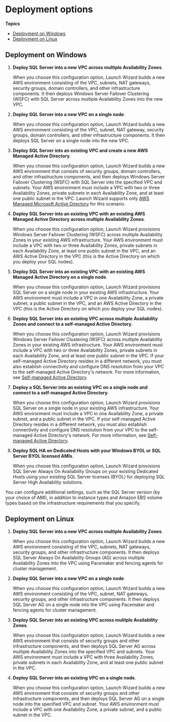 # Deployment options<a name="launch-wizard-deployment-options"></a>

**Topics**
+ [Deployment on Windows](#launch-wizard-deployment-options-windows)
+ [Deployment on Linux](#launch-wizard-deployment-options-linux)

## Deployment on Windows<a name="launch-wizard-deployment-options-windows"></a>

1. **Deploy SQL Server into a new VPC across multiple Availability Zones**\. 

   When you choose this configuration option, Launch Wizard builds a new AWS environment consisting of the VPC, subnets, NAT gateways, security groups, domain controllers, and other infrastructure components\. It then deploys Windows Server Failover Clustering \(WSFC\) with SQL Server across multiple Availability Zones into the new VPC\.

1. **Deploy SQL Server into a new VPC on a single node**\.

   When you choose this configuration option, Launch Wizard builds a new AWS environment consisting of the VPC, subnet, NAT gateway, security groups, domain controllers, and other infrastructure components\. It then deploys SQL Server on a single node into the new VPC\.

1. **Deploy SQL Server into an existing VPC and create a new AWS Managed Active Directory**\. 

   When you choose this configuration option, Launch Wizard builds a new AWS environment that consists of security groups, domain controllers, and other infrastructure components, and then deploys Windows Server Failover Clustering \(WSFC\) with SQL Server into the specified VPC and subnets\. Your AWS environment must include a VPC with two or three Availability Zones, private subnets in each Availability Zone, and at least one public subnet in the VPC\. Launch Wizard supports only [AWS Managed Microsoft Active Directory](https://docs.aws.amazon.com/directoryservice/latest/admin-guide/directory_microsoft_ad.html) for this scenario\.

1. **Deploy SQL Server into an existing VPC with an existing AWS Managed Active Directory across multiple Availability Zones**\. 

   When you choose this configuration option, Launch Wizard provisions Windows Server Failover Clustering \(WSFC\) across multiple Availability Zones in your existing AWS infrastructure\. Your AWS environment must include a VPC with two or three Availability Zones, private subnets in each Availability Zone, at least one public subnet in the VPC, and an AWS Active Directory in the VPC \(this is the Active Directory on which you deploy your SQL nodes\)\. 

1. **Deploy SQL Server into an existing VPC with an existing AWS Managed Active Directory on a single node**\. 

   When you choose this configuration option, Launch Wizard provisions SQL Server on a single node in your existing AWS infrastructure\. Your AWS environment must include a VPC in one Availability Zone, a private subnet, a public subnet in the VPC, and an AWS Active Directory in the VPC \(this is the Active Directory on which you deploy your SQL nodes\)\. 

1. **Deploy SQL Server into an existing VPC across multiple Availability Zones and connect to a self\-managed Active Directory**\. 

   When you choose this configuration option, Launch Wizard provisions Windows Server Failover Clustering \(WSFC\) across multiple Availability Zones in your existing AWS infrastructure\. Your AWS environment must include a VPC with two or three Availability Zones, private subnets in each Availability Zone, and at least one public subnet in the VPC\. If your self\-managed Active Directory resides in a different network, you must also establish connectivity and configure DNS resolution from your VPC to the self\-managed Active Directory's network\. For more information, see [Self\-managed Active Directory](launch-wizard-setting-up.md#launch-wizard-ad-onprem)\. 

1. **Deploy a SQL Server into an existing VPC on a single node and connect to a self\-managed Active Directory**\. 

   When you choose this configuration option, Launch Wizard provisions SQL Server on a single node in your existing AWS infrastructure\. Your AWS environment must include a VPC in one Availability Zone, a private subnet, and a public subnet in the VPC\. If your self\-managed Active Directory resides in a different network, you must also establish connectivity and configure DNS resolution from your VPC to the self\-managed Active Directory's network\. For more information, see [Self\-managed Active Directory](launch-wizard-setting-up.md#launch-wizard-ad-onprem)\. 

1. **Deploy SQL HA on Dedicated Hosts with your Windows BYOL or SQL Server BYOL licensed AMIs**\. 

   When you choose this configuration option, Launch Wizard provisions SQL Server Always On Availability Groups on your existing Dedicated Hosts using your existing SQL Server licenses \(BYOL\) for deploying SQL Server High Availability solutions\.

You can configure additional settings, such as the SQL Server version \(by your choice of AMI\), in addition to instance types and Amazon EBS volume types based on the infrastructure requirements that you specify\.

## Deployment on Linux<a name="launch-wizard-deployment-options-linux"></a>

1. **Deploy SQL Server into a new VPC across multiple Availability Zones**\. 

   When you choose this configuration option, Launch Wizard builds a new AWS environment consisting of the VPC, subnets, NAT gateways, security groups, and other infrastructure components\. It then deploys SQL Server Always On Availability Groups \(AG\) across multiple Availability Zones into the VPC using Pacemaker and fencing agents for cluster management\.

1. **Deploy SQL Server into a new VPC on a single node**\. 

   When you choose this configuration option, Launch Wizard builds a new AWS environment consisting of the VPC, subnet, NAT gateways, security groups, and other infrastructure components\. It then deploys SQL Server AG on a single node into the VPC using Pacemaker and fencing agents for cluster management\.

1. **Deploy SQL Server into an existing VPC across mulitple Availability Zones**\. 

   When you choose this configuration option, Launch Wizard builds a new AWS environment that consists of security groups and other infrastructure components, and then deploys SQL Server AG across multiple Availability Zones into the specified VPC and subnets\. Your AWS environment must include a VPC with three Availability Zones, private subnets in each Availability Zone, and at least one public subnet in the VPC\. 

1. **Deploy SQL Server into an existing VPC on a single node**\. 

   When you choose this configuration option, Launch Wizard builds a new AWS environment that consists of security groups and other infrastructure components, and then deploys SQL Server AG on a single node into the specified VPC and subnet\. Your AWS environment must include a VPC with one Availability Zone, a private subnet, and a public subnet in the VPC\. 